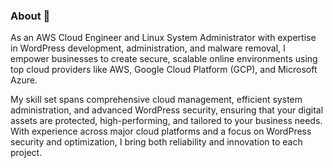 ### About 👋

As an AWS Cloud Engineer and Linux System Administrator with expertise in WordPress development, administration, and malware removal, I empower businesses to create secure, scalable online environments using top cloud providers like AWS, Google Cloud Platform (GCP), and Microsoft Azure. 

My skill set spans comprehensive cloud management, efficient system administration, and advanced WordPress security, ensuring that your digital assets are protected, high-performing, and tailored to your business needs. With experience across major cloud platforms and a focus on WordPress security and optimization, I bring both reliability and innovation to each project.


